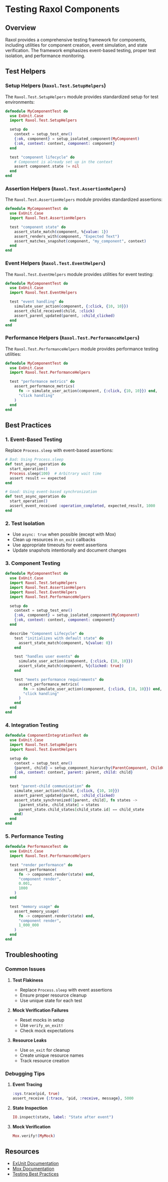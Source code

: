 # Testing Raxol Components

## Overview

Raxol provides a comprehensive testing framework for components, including utilities for component creation, event simulation, and state verification. The framework emphasizes event-based testing, proper test isolation, and performance monitoring.

## Test Helpers

### Setup Helpers (`Raxol.Test.SetupHelpers`)

The `Raxol.Test.SetupHelpers` module provides standardized setup for test environments:

```elixir
defmodule MyComponentTest do
  use ExUnit.Case
  import Raxol.Test.SetupHelpers

  setup do
    context = setup_test_env()
    {:ok, component} = setup_isolated_component(MyComponent)
    {:ok, context: context, component: component}
  end

  test "component lifecycle" do
    # Component is already set up in the context
    assert component.state != nil
  end
end
```

### Assertion Helpers (`Raxol.Test.AssertionHelpers`)

The `Raxol.Test.AssertionHelpers` module provides standardized assertions:

```elixir
defmodule MyComponentTest do
  use ExUnit.Case
  import Raxol.Test.AssertionHelpers

  test "component state" do
    assert_state_match(component, %{value: 1})
    assert_renders_with(component, "Expected Text")
    assert_matches_snapshot(component, "my_component", context)
  end
end
```

### Event Helpers (`Raxol.Test.EventHelpers`)

The `Raxol.Test.EventHelpers` module provides utilities for event testing:

```elixir
defmodule MyComponentTest do
  use ExUnit.Case
  import Raxol.Test.EventHelpers

  test "event handling" do
    simulate_user_action(component, {:click, {10, 10}})
    assert_child_received(child, :click)
    assert_parent_updated(parent, :child_clicked)
  end
end
```

### Performance Helpers (`Raxol.Test.PerformanceHelpers`)

The `Raxol.Test.PerformanceHelpers` module provides performance testing utilities:

```elixir
defmodule MyComponentTest do
  use ExUnit.Case
  import Raxol.Test.PerformanceHelpers

  test "performance metrics" do
    assert_performance_metrics(
      fn -> simulate_user_action(component, {:click, {10, 10}}) end,
      "click handling"
    )
  end
end
```

## Best Practices

### 1. Event-Based Testing

Replace `Process.sleep` with event-based assertions:

```elixir
# Bad: Using Process.sleep
def test_async_operation do
  start_operation()
  Process.sleep(100)  # Arbitrary wait time
  assert result == expected
end

# Good: Using event-based synchronization
def test_async_operation do
  start_operation()
  assert_event_received :operation_completed, expected_result, 1000
end
```

### 2. Test Isolation

- Use `async: true` when possible (except with Mox)
- Clean up resources in `on_exit` callbacks
- Use appropriate timeouts for event assertions
- Update snapshots intentionally and document changes

### 3. Component Testing

```elixir
defmodule MyComponentTest do
  use ExUnit.Case
  import Raxol.Test.SetupHelpers
  import Raxol.Test.AssertionHelpers
  import Raxol.Test.EventHelpers
  import Raxol.Test.PerformanceHelpers

  setup do
    context = setup_test_env()
    {:ok, component} = setup_isolated_component(MyComponent)
    {:ok, context: context, component: component}
  end

  describe "Component Lifecycle" do
    test "initializes with default state" do
      assert_state_match(component, %{value: 0})
    end

    test "handles user events" do
      simulate_user_action(component, {:click, {10, 10}})
      assert_state_match(component, %{clicked: true})
    end

    test "meets performance requirements" do
      assert_performance_metrics(
        fn -> simulate_user_action(component, {:click, {10, 10}}) end,
        "click handling"
      )
    end
  end
end
```

### 4. Integration Testing

```elixir
defmodule ComponentIntegrationTest do
  use ExUnit.Case
  import Raxol.Test.SetupHelpers
  import Raxol.Test.EventHelpers

  setup do
    context = setup_test_env()
    {parent, child} = setup_component_hierarchy(ParentComponent, ChildComponent)
    {:ok, context: context, parent: parent, child: child}
  end

  test "parent-child communication" do
    simulate_user_action(child, {:click, {10, 10}})
    assert_parent_updated(parent, :child_clicked)
    assert_state_synchronized([parent, child], fn states ->
      [parent_state, child_state] = states
      parent_state.child_states[child_state.id] == child_state
    end)
  end
end
```

### 5. Performance Testing

```elixir
defmodule PerformanceTest do
  use ExUnit.Case
  import Raxol.Test.PerformanceHelpers

  test "render performance" do
    assert_performance(
      fn -> component.render(state) end,
      "component render",
      0.001,
      1000
    )
  end

  test "memory usage" do
    assert_memory_usage(
      fn -> component.render(state) end,
      "component render",
      1_000_000
    )
  end
end
```

## Troubleshooting

### Common Issues

1. **Test Flakiness**

   - Replace `Process.sleep` with event assertions
   - Ensure proper resource cleanup
   - Use unique state for each test

2. **Mock Verification Failures**

   - Reset mocks in setup
   - Use `verify_on_exit!`
   - Check mock expectations

3. **Resource Leaks**
   - Use `on_exit` for cleanup
   - Create unique resource names
   - Track resource creation

### Debugging Tips

1. **Event Tracing**

   ```elixir
   :sys.trace(pid, true)
   assert_receive {:trace, ^pid, :receive, message}, 5000
   ```

2. **State Inspection**

   ```elixir
   IO.inspect(state, label: "State after event")
   ```

3. **Mock Verification**
   ```elixir
   Mox.verify!(MyMock)
   ```

## Resources

- [ExUnit Documentation](https://hexdocs.pm/ex_unit/ExUnit.html)
- [Mox Documentation](https://hexdocs.pm/mox/Mox.html)
- [Testing Best Practices](https://hexdocs.pm/mix/Mix.Tasks.Test.html)
